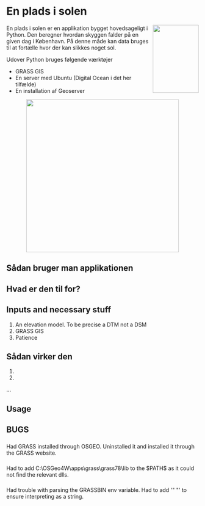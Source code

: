 # En plads i solen 

<img src="https://placekitten.com/g/120/178" align="right"
     alt="" width="120" height="178">

En plads i solen er en applikation bygget hovedsageligt i Python. Den beregner 
hvordan skyggen falder på en given dag i København. På denne måde kan data bruges til 
at fortælle hvor der kan slikkes noget sol. 

Udover Python bruges følgende værktøjer

* GRASS GIS
* En server med Ubuntu (Digital Ocean i det her tilfælde)
* En installation af Geoserver

<p align="center">
  <img src="https://placekitten.com/g/400" alt="" width="400">
</p>

## Sådan bruger man applikationen

## Hvad er den til for?

## Inputs and necessary stuff

1. An elevation model. To be precise a DTM not a DSM
2. GRASS GIS
3. Patience


## Sådan virker den


1. 
2.
...
  
## Usage

## BUGS
###
Had GRASS installed through OSGEO. Uninstalled it and installed it through the GRASS website.

###
Had to add C:\OSGeo4W\apps\grass\grass78\lib to the \$PATH\$ as it could not find the relevant dlls. 

### 
Had trouble with parsing the GRASSBIN env variable. Had to add '" "' to ensure interpreting as a string.

